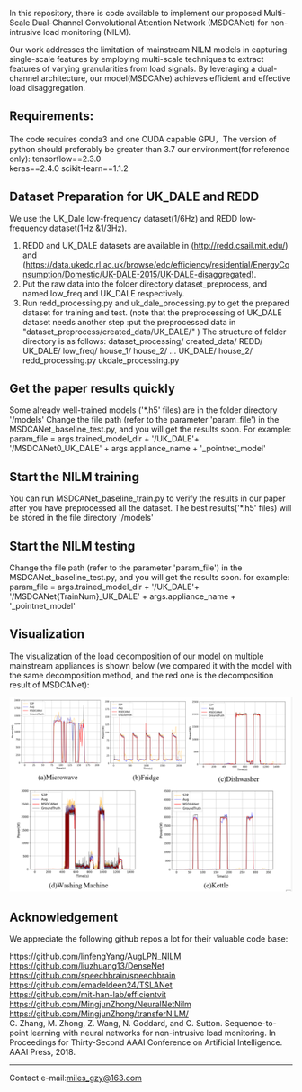 In this repository, there is code available to implement our proposed Multi-Scale Dual-Channel Convolutional Attention Network (MSDCANet) for non-intrusive load monitoring (NILM).

Our work addresses the limitation of mainstream NILM models in capturing single-scale features by employing multi-scale techniques to extract features of varying granularities from load signals. By leveraging a dual-channel architecture, our model(MSDCANe) achieves efficient and effective load disaggregation.

## Requirements:

The code requires conda3 and one CUDA capable GPU，The version of python should preferably be greater than 3.7 our environment(for reference only): 
  tensorflow==2.3.0  
  keras==2.4.0 
  scikit-learn==1.1.2 

## Dataset Preparation for UK_DALE and REDD

We use the UK_Dale low-frequency dataset(1/6Hz) and REDD low-frequency dataset(1Hz &1/3Hz).

1. REDD and UK_DALE datasets are available in (http://redd.csail.mit.edu/) and (https://data.ukedc.rl.ac.uk/browse/edc/efficiency/residential/EnergyConsumption/Domestic/UK-DALE-2015/UK-DALE-disaggregated).
2. Put the raw data into the folder directory dataset_preprocess, and named low_freq and UK_DALE respectively.
3. Run redd_processing.py and uk_dale_processing.py to get the prepared dataset for training and test.
   (note that the preprocessing of UK_DALE dataset needs another step :put the preprocessed data in "dataset_preprocess/created_data/UK_DALE/" )
   The structure of folder directory is as follows:
   dataset_processing/
        created_data/
            REDD/
            UK_DALE/
        low_freq/
            house_1/
            house_2/
            ...
        UK_DALE/
            house_2/
        redd_processing.py
        ukdale_processing.py

## Get the paper results quickly

Some already well-trained models ('*.h5' files) are in the folder directory '/models' 
Change the file path (refer to the parameter 'param_file')  in the MSDCANet_baseline_test.py, and you will get the results soon.
 For example: param_file = args.trained_model_dir + '/UK_DALE'+ '/MSDCANet0_UK_DALE' + args.appliance_name + '_pointnet_model'



## Start the NILM training

You can run MSDCANet_baseline_train.py to verify the results in our paper after you have preprocessed all the dataset.
The best results('*.h5' files) will be stored in the file directory '/models'



## Start the NILM testing

Change the file path (refer to the parameter 'param_file')  in the MSDCANet_baseline_test.py, and you will get the results soon.
    for example: param_file = args.trained_model_dir + '/UK_DALE'+ '/MSDCANet{TrainNum}_UK_DALE' + args.appliance_name + '_pointnet_model'



## Visualization

The visualization of the load decomposition of our model on multiple mainstream appliances is shown below (we compared it with the model with the same decomposition method, and the red one is the decomposition result of MSDCANet):

![MSDCANet-result](./MSDCANet-result.png)



## Acknowledgement

We appreciate the following github repos a lot for their valuable code base:

https://github.com/linfengYang/AugLPN_NILM   
https://github.com/liuzhuang13/DenseNet    
https://github.com/speechbrain/speechbrain  
https://github.com/emadeldeen24/TSLANet  
https://github.com/mit-han-lab/efficientvit   
https://github.com/MingjunZhong/NeuralNetNilm  
https://github.com/MingjunZhong/transferNILM/  
C. Zhang, M. Zhong, Z. Wang, N. Goddard, and C. Sutton. Sequence-to-point learning with neural networks for non-intrusive load monitoring. In Proceedings for Thirty-Second AAAI Conference on Artificial Intelligence. AAAI Press, 2018.

------

Contact e-mail:miles_gzy@163.com
